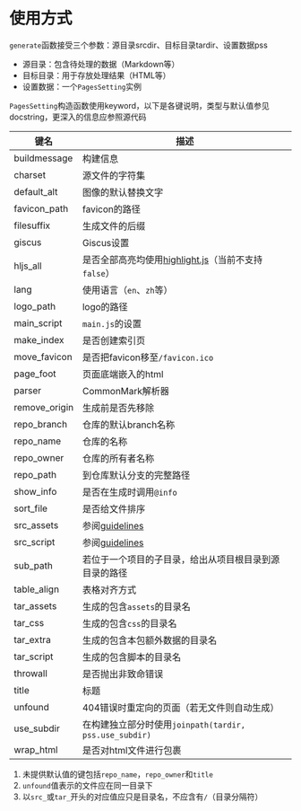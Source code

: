 # 使用方式
`generate`函数接受三个参数：源目录srcdir、目标目录tardir、设置数据pss
* 源目录：包含待处理的数据（Markdown等）
* 目标目录：用于存放处理结果（HTML等）
* 设置数据：一个`PagesSetting`实例

`PagesSetting`构造函数使用keyword，以下是各键说明，类型与默认值参见docstring，更深入的信息应参照源代码

| 键名 | 描述 |
| --- | --- |
| buildmessage | 构建信息 |
| charset | 源文件的字符集 |
| default_alt | 图像的默认替换文字 |
| favicon_path | favicon的路径 |
| filesuffix | 生成文件的后缀 |
| giscus | Giscus设置 |
| hljs_all | 是否全部高亮均使用[highlight.js](https://github.com/highlightjs/highlight.js)（当前不支持`false`） |
| lang | 使用语言（`en`、`zh`等） |
| logo_path | logo的路径 |
| main_script | `main.js`的设置 |
| make_index | 是否创建索引页 |
| move_favicon | 是否把favicon移至`/favicon.ico` |
| page_foot | 页面底端嵌入的html |
| parser | CommonMark解析器 |
| remove_origin | 生成前是否先移除 |
| repo_branch | 仓库的默认branch名称 |
| repo_name | 仓库的名称 |
| repo_owner | 仓库的所有者名称 |
| repo_path | 到仓库默认分支的完整路径 |
| show_info | 是否在生成时调用`@info` |
| sort_file | 是否给文件排序 |
| src_assets | 参阅[guidelines](guidelines.md#目录管理) |
| src_script | 参阅[guidelines](guidelines.md#目录管理) |
| sub_path | 若位于一个项目的子目录，给出从项目根目录到源目录的路径 |
| table_align | 表格对齐方式 |
| tar_assets | 生成的包含`assets`的目录名 |
| tar_css | 生成的包含`css`的目录名 |
| tar_extra | 生成的包含本包额外数据的目录名 |
| tar_script | 生成的包含脚本的目录名 |
| throwall | 是否抛出非致命错误 |
| title | 标题 |
| unfound | 404错误时重定向的页面（若无文件则自动生成） |
| use_subdir | 在构建独立部分时使用`joinpath(tardir, pss.use_subdir)` |
| wrap_html | 是否对html文件进行包裹 |

1. 未提供默认值的键包括`repo_name`，`repo_owner`和`title`
2. `unfound`值表示的文件应在同一目录下
3. 以`src_`或`tar_`开头的对应值应只是目录名，不应含有`/`（目录分隔符）
